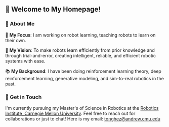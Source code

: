 
<!--
**Tonghe-Zhang/Tonghe-Zhang** is a ✨ _special_ ✨ repository because its `README.md` (this file) appears on your GitHub profile.

Here are some ideas to get you started:

- 🔭 I’m currently working on ...
- 🌱 I’m currently learning ...
- 👯 I’m looking to collaborate on ...
- 🤔 I’m looking for help with ...
- 💬 Ask me about ...
- 📫 How to reach me: ...
- 😄 Pronouns: ...
- ⚡ Fun fact: ...
-->

## 👋 Welcome to My Homepage!

### 🌟 About Me

🤖 **My Focus**: I am working on robot learning, teaching robots to learn on their own.

🚀 **My Vision**: To make robots learn efficiently from prior knowledge and through trial-and-error, creating intelligent, reliable, and efficient robotic systems with ease. 

📚 **My Background**: I have been doing reinforcement learning theory, deep reinforcement learning, generative modeling, and sim-to-real robotics in the past. 

### 👯 Get in Touch
I'm currently pursuing my Master's of Science in Robotics at the [Robotics Institute, Carnegie Mellon University](https://www.ri.cmu.edu/). Feel free to reach out for collaborations or just to chat! Here is my email: [tonghez@andrew.cmu.edu](mailto:tonghez@andrew.cmu.edu)
  
  



